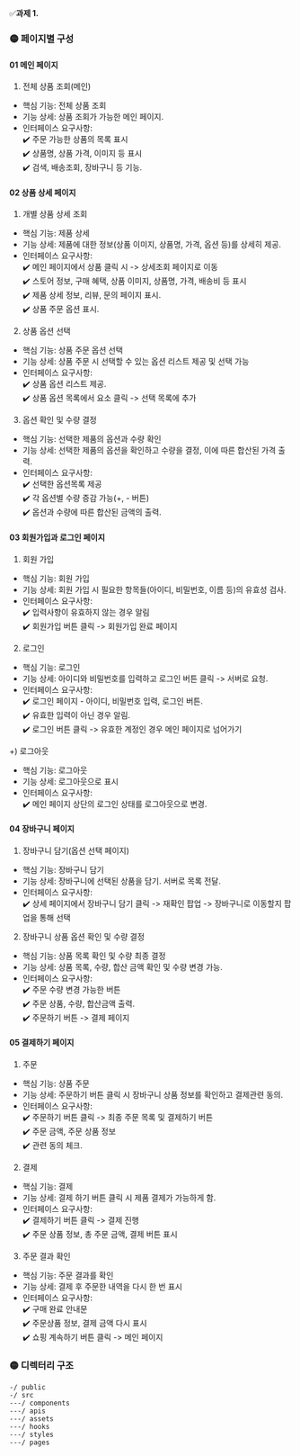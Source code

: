 ✅**과제 1.**
### 🟡 페이지별 구성
#### 01 메인 페이지
1. 전체 상품 조회(메인)
  - 핵심 기능: 전체 상품 조회
  - 기능 상세: 상품 조회가 가능한 메인 페이지.
  - 인터페이스 요구사항:
    </br>✔️ 주문 가능한 상품의 목록 표시
    </br>✔️ 상품명, 상품 가격, 이미지 등 표시
    </br>✔️ 검색, 배송조회, 장바구니 등 기능.

#### 02 상품 상세 페이지
1. 개별 상품 상세 조회
  - 핵심 기능: 제품 상세 
  - 기능 상세: 제품에 대한 정보(상품 이미지, 상품명, 가격, 옵션 등)를 상세히 제공. 
  - 인터페이스 요구사항:
    </br>✔️ 메인 페이지에서 상품 클릭 시 -> 상세조회 페이지로 이동
    </br>✔️ 스토어 정보, 구매 혜택, 상품 이미지, 상품명, 가격, 배송비 등 표시
    </br>✔️ 제품 상세 정보, 리뷰, 문의 페이지 표시.
    </br>✔️ 상품 주문 옵션 표시.

2. 상품 옵션 선택
  - 핵심 기능: 상품 주문 옵션 선택
  - 기능 상세: 상품 주문 시 선택할 수 있는 옵션 리스트 제공 및 선택 가능
  - 인터페이스 요구사항:
    </br>✔️ 상품 옵션 리스트 제공.
    </br>✔️ 상품 옵션 목록에서 요소 클릭 -> 선택 목록에 추가

3. 옵션 확인 및 수량 결정
  - 핵심 기능: 선택한 제품의 옵션과 수량 확인
  - 기능 상세: 선택한 제품의 옵션을 확인하고 수량을 결정, 이에 따른 합산된 가격 출력.
  - 인터페이스 요구사항:
    </br>✔️ 선택한 옵션목록 제공
    </br>✔️ 각 옵션별 수량 증감 가능(+, - 버튼)
    </br>✔️ 옵션과 수량에 따른 합산된 금액의 출력.

#### 03 회원가입과 로그인 페이지
1. 회원 가입
  - 핵심 기능: 회원 가입
  - 기능 상세: 회원 가입 시 필요한 항목들(아이디, 비밀번호, 이름 등)의 유효성 검사.
  - 인터페이스 요구사항:
    </br>✔️ 입력사항이 유효하지 않는 경우 알림
    </br>✔️ 회원가입 버튼 클릭 -> 회원가입 완료 페이지
    
    
2. 로그인
  - 핵심 기능: 로그인
  - 기능 상세: 아이디와 비밀번호를 입력하고 로그인 버튼 클릭 -> 서버로 요청.
  - 인터페이스 요구사항:
    </br>✔️ 로그인 페이지 - 아이디, 비밀번호 입력, 로그인 버튼.
    </br>✔️ 유효한 입력이 아닌 경우 알림.
    </br>✔️ 로그인 버튼 클릭 -> 유효한 계정인 경우 메인 페이지로 넘어가기

  +) 로그아웃
  - 핵심 기능: 로그아웃
  - 기능 상세: 로그아웃으로 표시
  - 인터페이스 요구사항:
    </br>✔️ 메인 페이지 상단의 로그인 상태를 로그아웃으로 변경.
  
#### 04 장바구니 페이지
1. 장바구니 담기(옵션 선택 페이지)
  - 핵심 기능: 장바구니 담기
  - 기능 상세: 장바구니에 선택된 상품을 담기. 서버로 목록 전달.
  - 인터페이스 요구사항:
    </br>✔️ 상세 페이지에서 장바구니 담기 클릭 -> 재확인 팝업 -> 장바구니로 이동할지 팝업을 통해 선택

2. 장바구니 상품 옵션 확인 및 수량 결정
  - 핵심 기능: 상품 목록 확인 및 수량 최종 결정
  - 기능 상세: 상품 목록, 수량, 합산 금액 확인 및 수량 변경 가능.
  - 인터페이스 요구사항:
    </br>✔️ 주문 수량 변경 가능한 버튼
    </br>✔️ 주문 상품, 수량, 합산금액 출력.
    </br>✔️ 주문하기 버튼 -> 결제 페이지

#### 05 결제하기 페이지
1. 주문
  - 핵심 기능: 상품 주문
  - 기능 상세: 주문하기 버튼 클릭 시 장바구니 상품 정보를 확인하고 결제관련 동의.
  - 인터페이스 요구사항:
    </br>✔️ 주문하기 버튼 클릭 -> 최종 주문 목록 및 결제하기 버튼
    </br>✔️ 주문 금액, 주문 상품 정보
    </br>✔️ 관련 동의 체크.

2. 결제
  - 핵심 기능: 결제
  - 기능 상세: 결제 하기 버튼 클릭 시 제품 결제가 가능하게 함.
  - 인터페이스 요구사항:
    </br>✔️ 결제하기 버튼 클릭 -> 결제 진행
    </br>✔️ 주문 상품 정보, 총 주문 금액, 결제 버튼 표시
    

3. 주문 결과 확인
  - 핵심 기능: 주문 결과를 확인
  - 기능 상세: 결제 후 주문한 내역을 다시 한 번 표시
  - 인터페이스 요구사항:
    </br>✔️ 구매 완료 안내문
    </br>✔️ 주문상품 정보, 결제 금액 다시 표시
    </br>✔️ 쇼핑 계속하기 버튼 클릭 -> 메인 페이지


### 🟡 디렉터리 구조
```
-/ public
-/ src
---/ components
---/ apis
---/ assets
---/ hooks
---/ styles
---/ pages
```
